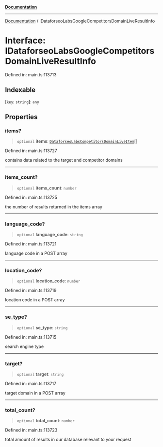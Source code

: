 [**Documentation**](../README.md)

***

[Documentation](../README.md) / IDataforseoLabsGoogleCompetitorsDomainLiveResultInfo

# Interface: IDataforseoLabsGoogleCompetitorsDomainLiveResultInfo

Defined in: main.ts:113713

## Indexable

\[`key`: `string`\]: `any`

## Properties

### items?

> `optional` **items**: [`DataforseoLabsCompetitorsDomainLiveItem`](../classes/DataforseoLabsCompetitorsDomainLiveItem.md)[]

Defined in: main.ts:113727

contains data related to the target and competitor domains

***

### items\_count?

> `optional` **items\_count**: `number`

Defined in: main.ts:113725

the number of results returned in the items array

***

### language\_code?

> `optional` **language\_code**: `string`

Defined in: main.ts:113721

language code in a POST array

***

### location\_code?

> `optional` **location\_code**: `number`

Defined in: main.ts:113719

location code in a POST array

***

### se\_type?

> `optional` **se\_type**: `string`

Defined in: main.ts:113715

search engine type

***

### target?

> `optional` **target**: `string`

Defined in: main.ts:113717

target domain in a POST array

***

### total\_count?

> `optional` **total\_count**: `number`

Defined in: main.ts:113723

total amount of results in our database relevant to your request
